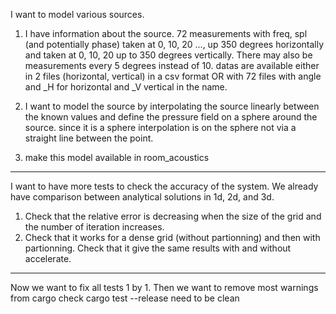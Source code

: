 I want to model various sources.

1. I have information about the source. 72 measurements with freq, spl
(and potentially phase) taken at 0, 10, 20 ..., up 350 degrees
horizontally and taken at 0, 10, 20 up to 350 degrees vertically.
There may also be measurements every 5 degrees instead of 10. datas
are available either in 2 files (horizontal, vertical) in a csv format
OR with 72 files with angle and _H for horizontal and _V vertical in
the name.

2. I want to model the source by interpolating the source linearly
between the known values and define the pressure field on a sphere 
around the source. since it is a sphere interpolation is on the sphere
not via a straight line between the point.

3. make this model available in room_acoustics

-------------------------------------------------------------------------

I want to have more tests to check the accuracy of the system.
We already have comparison between analytical solutions in 1d, 2d, and
3d.
1. Check that the relative error is decreasing when the size of the grid
and the number of iteration increases.
2. Check that it works for a dense grid (without partionning) and then
with partionning. Check that it give the same results with and without
accelerate.

-------------------------------------------------------------------------

Now we want to fix all tests 1 by 1.
Then we want to remove most warnings from cargo check
cargo test --release need to be clean
